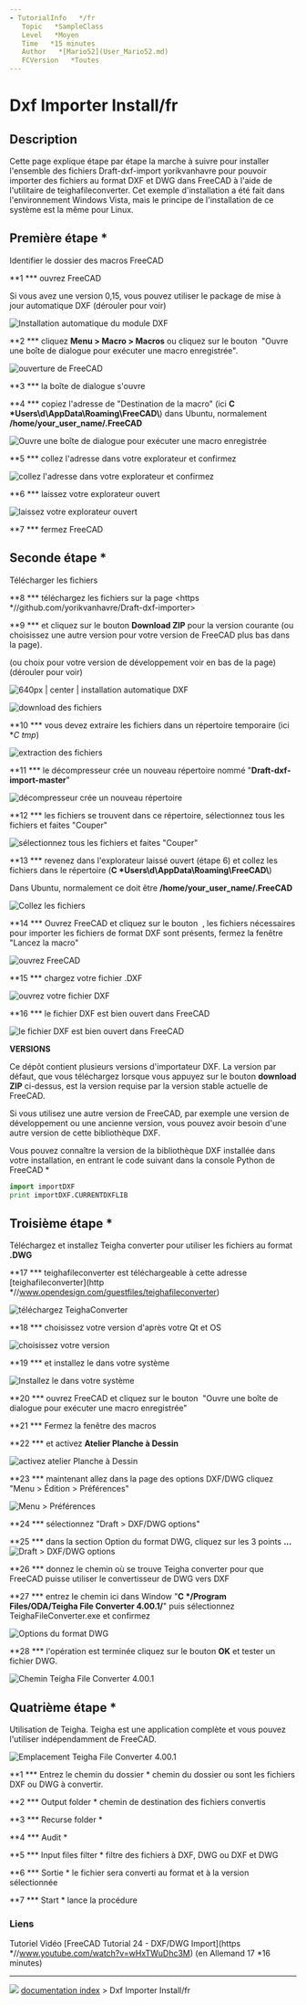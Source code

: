 ```yaml
---
- TutorialInfo   */fr
   Topic   *SampleClass
   Level   *Moyen
   Time   *15 minutes
   Author   *[Mario52](User_Mario52.md)
   FCVersion   *Toutes
---
```


# Dxf Importer Install/fr





## Description

Cette page explique étape par étape la marche à suivre pour installer l\'ensemble des fichiers Draft-dxf-import yorikvanhavre pour pouvoir importer des fichiers au format DXF et DWG dans FreeCAD à l\'aide de l\'utilitaire de teighafileconverter. Cet exemple d\'installation a été fait dans l\'environnement Windows Vista, mais le principe de l'installation de ce système est la même pour Linux.

## Première étape   * 

Identifier le dossier des macros FreeCAD

**1    *** ouvrez FreeCAD


<div class = "mw-collapsible mw-collapsed toccolours">

Si vous avez une version 0,15, vous pouvez utiliser le package de mise à jour automatique DXF (dérouler pour voir)


<div class="mw-collapsible-content">

<img alt="Installation automatique du module DXF " src=images/Dxf_Importer_Install_01b.png  style="width   *640px;"> 


</div>


</div>

**2    *** cliquez **Menu \> Macro \> Macros** ou cliquez sur le bouton <img alt="" src=images/Std_DlgMacroExecuteDirect.svg  style="width   *18px;"> \"Ouvre une boîte de dialogue pour exécuter une macro enregistrée\".

![ouverture de FreeCAD](images/Dxf_Importer_Install_01.png ) 

**3    *** la boîte de dialogue s\'ouvre

**4    *** copiez l\'adresse de \"Destination de la macro\" (ici **C   *Users\\d\\AppData\\Roaming\\FreeCAD\\**) dans Ubuntu, normalement **/home/your_user_name/.FreeCAD**

![Ouvre une boîte de dialogue pour exécuter une macro enregistrée](images/Dxf_Importer_Install_02.png ) 

**5    *** collez l\'adresse dans votre explorateur et confirmez

![collez l\'adresse dans votre explorateur et confirmez](images/Dxf_Importer_Install_03.png ) 

**6    *** laissez votre explorateur ouvert

![laissez votre explorateur ouvert](images/Dxf_Importer_Install_04.png ) 

**7    *** fermez FreeCAD

## Seconde étape   * 

Télécharger les fichiers

**8    *** téléchargez les fichiers sur la page <https   *//github.com/yorikvanhavre/Draft-dxf-importer>

**9    *** et cliquez sur le bouton **Download ZIP** pour la version courante (ou choisissez une autre version pour votre version de FreeCAD plus bas dans la page).


<div class="mw-collapsible mw-collapsed toccolours">

(ou choix pour votre version de développement voir en bas de la page) (dérouler pour voir)


<div class="mw-collapsible-content">

![ 640px \| center \| installation automatique DXF ](images/Dxf_Importer_Install_05b.png ) 


</div>


</div>

![download des fichiers](images/Dxf_Importer_Install_05.png ) 

**10    *** vous devez extraire les fichiers dans un répertoire temporaire (ici **C   *tmp**)

![extraction des fichiers](images/Dxf_Importer_Install_06.png ) 

**11    *** le décompresseur crée un nouveau répertoire nommé \"**Draft-dxf-import-master**\"

![décompresseur crée un nouveau répertoire](images/Dxf_Importer_Install_07.png ) 

**12    *** les fichiers se trouvent dans ce répertoire, sélectionnez tous les fichiers et faites \"Couper\"

![sélectionnez tous les fichiers et faites \"Couper\"](images/Dxf_Importer_Install_08.png ) 

**13    *** revenez dans l\'explorateur laissé ouvert (étape 6) et collez les fichiers dans le répertoire (**C   *Users\\d\\AppData\\Roaming\\FreeCAD\\**)

Dans Ubuntu, normalement ce doit être **/home/your_user_name/.FreeCAD**

![Collez les fichiers](images/Dxf_Importer_Install_09.png ) 

**14    *** Ouvrez FreeCAD et cliquez sur le bouton <img alt="" src=images/Std_DlgMacroExecuteDirect.svg  style="width   *18px;"> , les fichiers nécessaires pour importer les fichiers de format DXF sont présents, fermez la fenêtre \"Lancez la macro\"

![ouvrez FreeCAD](images/Dxf_Importer_Install_15.png ) 

**15    *** chargez votre fichier .DXF

![ouvrez votre fichier DXF](images/Dxf_Importer_Install_10.png ) 

**16    *** le fichier DXF est bien ouvert dans FreeCAD

![le fichier DXF est bien ouvert dans FreeCAD](images/Dxf_Importer_Install_11.png ) 

**VERSIONS**

Ce dépôt contient plusieurs versions d\'importateur DXF. La version par défaut, que vous téléchargez lorsque vous appuyez sur le bouton **download ZIP** ci-dessus, est la version requise par la version stable actuelle de FreeCAD.

Si vous utilisez une autre version de FreeCAD, par exemple une version de développement ou une ancienne version, vous pouvez avoir besoin d\'une autre version de cette bibliothèque DXF.

Vous pouvez connaître la version de la bibliothèque DXF installée dans votre installation, en entrant le code suivant dans la console Python de FreeCAD    * 
```python
import importDXF
print importDXF.CURRENTDXFLIB
```

## Troisième étape    * 

Téléchargez et installez Teigha converter pour utiliser les fichiers au format **.DWG**

**17    *** teighafileconverter est téléchargeable à cette adresse [teighafileconverter](http   *//www.opendesign.com/guestfiles/teighafileconverter)

![téléchargez TeighaConverter](images/Dxf_Importer_Install_12.png ) 

**18    *** choisissez votre version d\'après votre Qt et OS

![choisissez votre version](images/Dxf_Importer_Install_13.png ) 

**19    *** et installez le dans votre système

![Installez le dans votre système](images/Dxf_Importer_Install_14.png ) 

**20    *** ouvrez FreeCAD et cliquez sur le bouton <img alt="" src=images/Std_DlgMacroExecuteDirect.svg  style="width   *18px;"> \"Ouvre une boîte de dialogue pour exécuter une macro enregistrée\"

**21    *** Fermez la fenêtre des macros

**22    *** et activez **Atelier Planche à Dessin**

![activez atelier Planche à Dessin](images/Dxf_Importer_Install_16.png ) 

**23    *** maintenant allez dans la page des options DXF/DWG cliquez \"Menu \> Édition \> Préférences\"

![Menu \> Préférences](images/Dxf_Importer_Install_17.png ) 

**24    *** sélectionnez \"Draft \> DXF/DWG options\"

**25    *** dans la section Option du format DWG, cliquez sur les 3 points **\...** ![Draft \> DXF/DWG options](images/Dxf_Importer_Install_18.png ) 

**26    *** donnez le chemin où se trouve Teigha converter pour que FreeCAD puisse utiliser le convertisseur de DWG vers DXF

**27    *** entrez le chemin ici dans Window \"**C   */Program Files/ODA/Teigha File Converter 4.00.1/**\" puis sélectionnez TeighaFileConverter.exe et confirmez

![Options du format DWG](images/Dxf_Importer_Install_19.png ) 

**28    *** l\'opération est terminée cliquez sur le bouton **OK** et tester un fichier DWG.

![Chemin Teigha File Converter 4.00.1](images/Dxf_Importer_Install_20.png ) 

## Quatrième étape   * 

Utilisation de Teigha. Teigha est une application complète et vous pouvez l\'utiliser indépendamment de FreeCAD.

![Emplacement Teigha File Converter 4.00.1](images/Dxf_Importer_Install_21.png ) 

**1    *** Entrez le chemin du dossier    * chemin du dossier ou sont les fichiers DXF ou DWG à convertir.

**2    *** Output folder    * chemin de destination des fichiers convertis

**3    *** Recurse folder   *

**4    *** Audit   *

**5    *** Input files filter   * filtre des fichiers à DXF, DWG ou DXF et DWG

**6    *** Sortie   * le fichier sera converti au format et à la version sélectionnée

**7    *** Start   * lance la procédure

### Liens

Tutoriel Vidéo [FreeCAD Tutorial 24 - DXF/DWG Import](https   *//www.youtube.com/watch?v=wHxTWuDhc3M) (en Allemand 17   *16 minutes)



---
![](images/Right_arrow.png) [documentation index](../README.md) > Dxf Importer Install/fr
